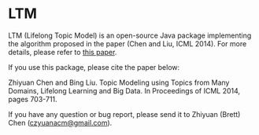 LTM
===

LTM (Lifelong Topic Model) is an open-source Java package implementing the algorithm proposed in the paper (Chen and Liu, ICML 2014). For more details, please refer to [this paper](http://www.cs.uic.edu/~zchen/papers/ICML2014-Zhiyuan(Brett)Chen.pdf).

If you use this package, please cite the paper below:

Zhiyuan Chen and Bing Liu. Topic Modeling using Topics from Many Domains, Lifelong Learning and Big Data. In Proceedings of ICML 2014, pages 703-711.

If you have any question or bug report, please send it to Zhiyuan (Brett) Chen (czyuanacm@gmail.com).
